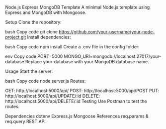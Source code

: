 Node.js Express MongoDB Template
A minimal Node.js template using Express and MongoDB with Mongoose.

Setup
Clone the repository:

bash
Copy code
git clone https://github.com/your-username/your-node-project.git
Install dependencies:

bash
Copy code
npm install
Create a .env file in the config folder:

env
Copy code
PORT=5000
MONGO_URI=mongodb://localhost:27017/your-database
Replace your-database with your MongoDB database name.

Usage
Start the server:

bash
Copy code
node server.js
Routes:

GET: http://localhost:5000/api/
POST: http://localhost:5000/api/POST
PUT: http://localhost:5000/api/UPDATE/:id
DELETE: http://localhost:5000/api/DELETE/:id
Testing
Use Postman to test the routes.

Dependencies
dotenv
Express.js
Mongoose
References
req.params & req.query
REST API 
